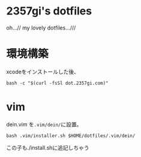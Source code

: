 # 2357gi's dotfiles
oh...// my lovely dotfiles...///

# 環境構築
xcodeをインストールした後、

```shell
bash -c "$(curl -fsSl dot.2357gi.com)"
```

# vim
dein.vim
を`.vim/dein/`に設置。

```shell
bash .vim/installer.sh $HOME/dotfiles/.vim/dein/
```

この子も./install.shに追記しちゃう


